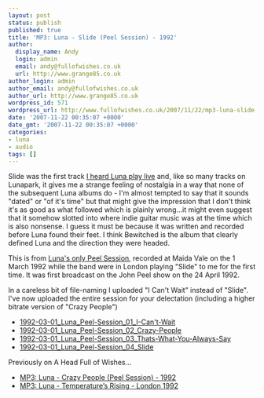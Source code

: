 ```yaml
---
layout: post
status: publish
published: true
title: 'MP3: Luna - Slide (Peel Session) - 1992'
author:
  display_name: Andy
  login: admin
  email: andy@fullofwishes.co.uk
  url: http://www.grange85.co.uk
author_login: admin
author_email: andy@fullofwishes.co.uk
author_url: http://www.grange85.co.uk
wordpress_id: 571
wordpress_url: http://www.fullofwishes.co.uk/2007/11/22/mp3-luna-slide-peel-session-1992/
date: '2007-11-22 00:35:07 +0000'
date_gmt: '2007-11-22 00:35:07 +0000'
categories:
- luna
- audio
tags: []
---
```

<p>Slide was the first track <a href="/database/show/1992-02-27-luna-underworld-london-uk/">I heard Luna play live</a> and, like so many tracks on Lunapark, it gives me a strange feeling of nostalgia in a way that none of the subsequent Luna albums do - I'm almost tempted to say that it sounds "dated" or "of it's time" but that might give the impression that I don't think it's as good as what followed which is plainly wrong...it might even suggest that it somehow slotted into where indie guitar music was at the time which is also nonsense. I guess it must be because it was written and recorded before Luna found their feet. I think Bewitched is the album that clearly defined Luna and the direction they were headed.</p>
<p>This is from <a href="http://www.bbc.co.uk/radio1/johnpeel/sessions/1990s/1992/Mar01luna/">Luna's only Peel Session</a>, recorded at Maida Vale on the 1 March 1992 while the band were in London playing "Slide" to me for the first time. It was first broadcast on the John Peel show on the 24 April 1992.</p>
<p><ins datetime="2007-11-22T09:25:37+00:00">
<p>In a careless bit of file-naming I uploaded "I Can't Wait" instead of "Slide". I've now uploaded the entire session for your delectation (including a higher bitrate version of "Crazy People")</ins>
<ul>
<li><a href="http://www.box.net/shared/s3c9aczo85">1992-03-01_Luna_Peel-Session_01_I-Can't-Wait</a></li>
<li><a href="http://www.box.net/shared/msj0z52kik">1992-03-01_Luna_Peel-Session_02_Crazy-People</a></li>
<li><a href="http://www.box.net/shared/xmqpxsqiv2">1992-03-01_Luna_Peel-Session_03_Thats-What-You-Always-Say</a></li>
<li><a href="http://www.box.net/shared/1q83691idl">1992-03-01_Luna_Peel-Session_04_Slide</a></li>
</ul>
<p>Previously on A Head Full of Wishes...</p>
<ul>
<li><a href="/2001/03/01/audio-luna-crazy-people/">MP3: Luna - Crazy People (Peel Session) - 1992</a></li>
<li><a href="/2000/06/01/audio-luna-temperatures-rising/">MP3: Luna - Temperature’s Rising - London 1992</a></li>
</ul>
